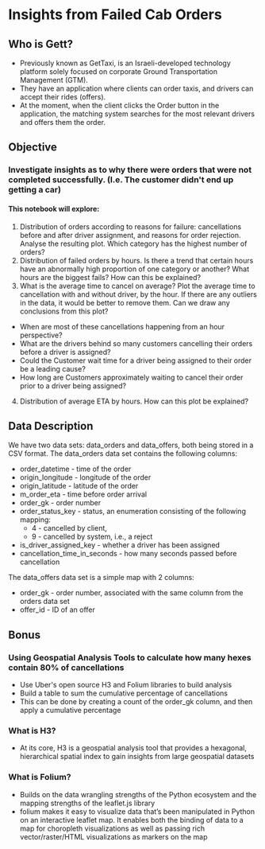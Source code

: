 # Insights from Failed Cab Orders

## Who is Gett?

+ Previously known as GetTaxi, is an Israeli-developed technology platform solely focused on corporate Ground Transportation Management (GTM).
+ They have an application where clients can order taxis, and drivers can accept their rides (offers).
+ At the moment, when the client clicks the Order button in the application, the matching system searches for the most relevant drivers and offers them the order.

## Objective

### Investigate insights as to why there were orders that were not completed successfully. (I.e. The customer didn't end up getting a car)

#### This notebook will explore:

1. Distribution of orders according to reasons for failure: cancellations before and after driver assignment, and reasons for order rejection. Analyse the resulting plot. Which category has the highest number of orders?
2. Distribution of failed orders by hours. Is there a trend that certain hours have an abnormally high proportion of one category or another? What hours are the biggest fails? How can this be explained?
3. What is the average time to cancel on average? Plot the average time to cancellation with and without driver, by the hour. If there are any outliers in the data, it would be better to remove them. Can we draw any conclusions from this plot?

 + When are most of these cancellations happening from an hour perspective?
 + What are the drivers behind so many customers cancelling their orders before a driver is assigned?
 + Could the Customer wait time for a driver being assigned to their order be a leading cause?
 + How long are Customers approximately waiting to cancel their order prior to a driver being assigned?
 
4. Distribution of average ETA by hours. How can this plot be explained?

## Data Description

We have two data sets: data_orders and data_offers, both being stored in a CSV format. The data_orders data set contains the following columns:

+ order_datetime - time of the order
+ origin_longitude - longitude of the order
+ origin_latitude - latitude of the order
+ m_order_eta - time before order arrival
+ order_gk - order number
+ order_status_key - status, an enumeration consisting of the following mapping:
   - 4 - cancelled by client,
   - 9 - cancelled by system, i.e., a reject
+ is_driver_assigned_key - whether a driver has been assigned
+ cancellation_time_in_seconds - how many seconds passed before cancellation

The data_offers data set is a simple map with 2 columns:

+ order_gk - order number, associated with the same column from the orders data set
+ offer_id - ID of an offer


## Bonus

### Using Geospatial Analysis Tools to calculate how many hexes contain 80% of cancellations

+ Use Uber's open source H3 and Folium libraries to build analysis
+ Build a table to sum the cumulative percentage of cancellations
+ This can be done by creating a count of the order_gk column, and then apply a cumulative percentage

### What is H3?

+ At its core, H3 is a geospatial analysis tool that provides a hexagonal, hierarchical spatial index to gain insights from large geospatial datasets 

### What is Folium?

+ Builds on the data wrangling strengths of the Python ecosystem and the mapping strengths of the leaflet.js library
+ folium makes it easy to visualize data that’s been manipulated in Python on an interactive leaflet map. It enables both the binding of data to a map for choropleth visualizations as well as passing rich vector/raster/HTML visualizations as markers on the map
